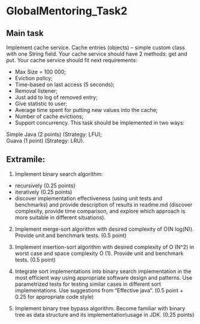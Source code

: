 # GlobalMentoring_Task2

## Main task
Implement cache service. Cache entries (objects) – simple custom class with one String field. Your cache service should have 2 methods: get and put.
Your cache service should fit next requirements:

* Max Size = 100 000;
* Eviction policy;
* Time-based on last access (5 seconds);
* Removal listener; 
* Just add to log of removed entry; 
* Give statistic to user; 
* Average time spent for putting new values into the cache; 
* Number of cache evictions; 
* Support concurrency.
This task should be implemented in two ways:

Simple Java (2 points) (Strategy: LFU);  
Guava (1 point) (Strategy: LRU).


## Extramile:
1. Implement binary search algorithm:
* recursively (0.25 points)
* iteratively (0.25 points)
* discover implementation effectiveness (using unit tests and benchmarks) and provide description of results in readme.md (discover complexity, provide time comparison, and explore which approach is more suitable in different situations).

2. Implement merge-sort algorithm with desired complexity of O(N log(N)). Provide unit and benchmark tests. (0.5 point)

3. Implement insertion-sort algorithm with desired complexity of O (N^2) in worst case and space complexity O (1). Provide unit and benchmark tests. (0.5 point)

4. Integrate sort implementations into binary search implementation in the most efficient way using appropriate software design and patterns. Use parametrized tests for testing similar cases in different sort implementations. Use suggestions from “Effective java”. (0.5 point + 0.25 for appropriate code style)

5. Implement binary tree bypass algorithm. Become familiar with binary tree as data structure and its implementation\usage in JDK. (0.25 points)

